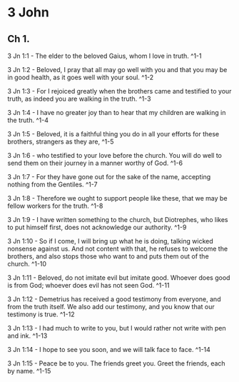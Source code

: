 # 3 John

## Ch 1.

3 Jn 1:1 - The elder to the beloved Gaius, whom I love in truth. ^1-1

3 Jn 1:2 - Beloved, I pray that all may go well with you and that you may be in good health, as it goes well with your soul. ^1-2

3 Jn 1:3 - For I rejoiced greatly when the brothers came and testified to your truth, as indeed you are walking in the truth. ^1-3

3 Jn 1:4 - I have no greater joy than to hear that my children are walking in the truth. ^1-4

3 Jn 1:5 - Beloved, it is a faithful thing you do in all your efforts for these brothers, strangers as they are, ^1-5

3 Jn 1:6 - who testified to your love before the church. You will do well to send them on their journey in a manner worthy of God. ^1-6

3 Jn 1:7 - For they have gone out for the sake of the name, accepting nothing from the Gentiles. ^1-7

3 Jn 1:8 - Therefore we ought to support people like these, that we may be fellow workers for the truth. ^1-8

3 Jn 1:9 - I have written something to the church, but Diotrephes, who likes to put himself first, does not acknowledge our authority. ^1-9

3 Jn 1:10 - So if I come, I will bring up what he is doing, talking wicked nonsense against us. And not content with that, he refuses to welcome the brothers, and also stops those who want to and puts them out of the church. ^1-10

3 Jn 1:11 - Beloved, do not imitate evil but imitate good. Whoever does good is from God; whoever does evil has not seen God. ^1-11

3 Jn 1:12 - Demetrius has received a good testimony from everyone, and from the truth itself. We also add our testimony, and you know that our testimony is true. ^1-12

3 Jn 1:13 - I had much to write to you, but I would rather not write with pen and ink. ^1-13

3 Jn 1:14 - I hope to see you soon, and we will talk face to face. ^1-14

3 Jn 1:15 - Peace be to you. The friends greet you. Greet the friends, each by name. ^1-15


